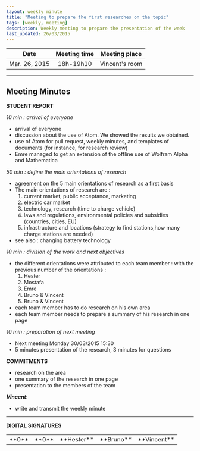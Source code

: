 ```yaml
---
layout: weekly minute
title: "Meeting to prepare the first researches on the topic"
tags: [weekly, meeting]
description: Weekly meeting to prepare the presentation of the week
last_updated: 26/03/2015
---
```


|**Date** |**Meeting time**|**Meeting place**
| ------------- |:----------------:|:-------:
|Mar. 26, 2015| 18h-19h10 | Vincent's room


----------


Meeting Minutes
------

 **STUDENT REPORT**

 *10 min : arrival of everyone*

  * arrival of everyone
  * discussion about the use of Atom. We showed the results we obtained.
  * use of Atom for pull request, weekly minutes, and templates of documents (for instance, for research review)
  * Emre managed to get an extension of the offline use of Wolfram Alpha and Mathematica


 *50 min : define the main orientations of research*

  * agreement on the 5 main orientations of research as a first basis
  * The main orientations of research are :
    1. current market, public acceptance, marketing
    2. electric car market
    3. technology, research (time to charge vehicle)
    4. laws and regulations,
      environmental policies and subsidies (countries, cities, EU)
    5. infrastructure and locations (strategy to find stations,how many charge stations are needed)
  * see also : changing battery technology


 *10 min : division of the work and next objectives*

  * the different orientations were attributed to each team member : with the previous number of the orientations :
    1. Hester
    2. Mostafa
    3. Emre
    4. Bruno & Vincent
    5. Bruno & Vincent
  * each team member has to do research on his own area
  * each team member needs to prepare a summary of his research in one page


 *10 min : preparation of next meeting*

  * Next meeting Monday 30/03/2015 15:30
  * 5 minutes presentation of the research, 3 minutes for questions


**COMMITMENTS**

- research on the area
- one summary of the research in one page
- presentation to the members of the team


 ***Vincent***:

 - write and transmit the weekly minute

----------


**DIGITAL SIGNATURES**

<table>
    <tr>
        <td>**0**</td>
        <td>**0**</td>
        <td>**Hester**</td>
        <td>**Bruno**</td>
        <td>**Vincent**</td>
    </tr>
</table>
